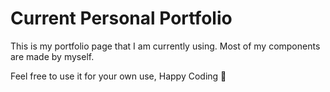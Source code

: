 # Current Personal Portfolio
This is my portfolio page that I am currently using. Most of my components are made by myself. 

Feel free to use it for your own use, Happy Coding 🚀